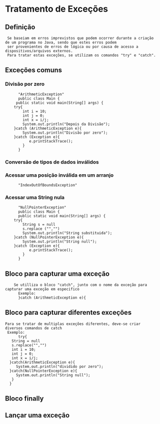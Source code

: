 # Tratamento de Exceções
## Definição
     Se baseiam em erros imprevistos que podem ocorrer durante a criação de um programa no Java, sendo que estes erros podem 
     ser provenientes de erros de lógica ou por causa de acesso a dispositivos/arquivos externos.
     Para tratar estas exceções, se utilizam os comandos "try" e "catch".
## Exceções comuns
### Divisão por zero
          "ArithmeticException"
          public class Main {
	     public static void main(String[] args) {
		try{
			int i = 10;
			int j = 0;
			int x = i/j;
			System.out.println("Depois da Divisão");
		}catch (ArithmeticException e){
			System.out.println("Divisão por zero");
		}catch (Exception e){
               e.printStackTrace();
            }
          }
### Conversão de tipos de dados inválidos
### Acessar uma posição inválida em um arranjo
          "IndexOutOfBoundsException"
### Acessar uma String nula
          "NullPointerException"
          public class Main {
          public static void main(String[] args) {
		try{
			String s = null
			s.replace ("","")
			System.out.println("String substituida");
		}catch (NullPointerException e){
			System.out.println("String null");
		}catch (Exception e){
               e.printStackTrace();
            }
          }
					
## Bloco para capturar uma exceção
     	Se utilliza o bloco "catch", junto com o nome da exceção para capturar uma exceção em especifico
          Exemplo:
          }catch (ArithmeticException e){
## Bloco para capturar diferentes exceções
	Para se tratar de multiplas exceções diferentes, deve-se criar diversos comandos de catch
	 Exemplo:
          try{
	   String = null
	   s.replace("","")
	   int i = 10;
	   int j = 0;
	   int x = i/j;
	  }catch(ArithmeticException e){
  	     System.out.println("dividido por zero");
	  }catch(NullPointerException e){
	     System.out.println("String null");
	   }
	  }

## Bloco finally
	
## Lançar uma exceção
